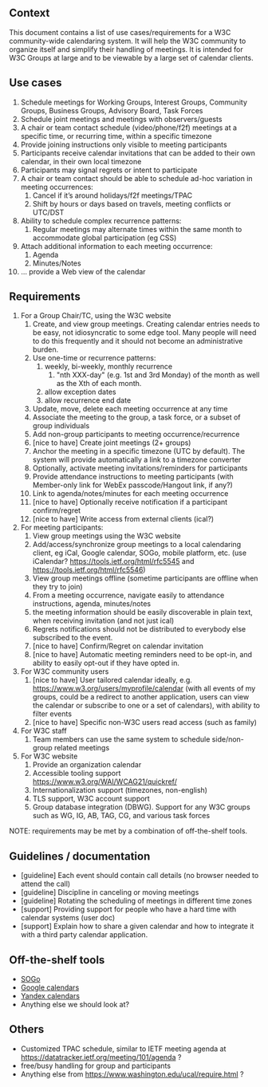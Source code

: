 ## Context

This document contains a list of use cases/requirements for a W3C community-wide calendaring system. It will help the W3C community to organize itself and simplify their handling of meetings. It is intended for W3C Groups at large and to be viewable by a large set of calendar clients.


## Use cases

1. Schedule meetings for Working Groups, Interest Groups, Community Groups, Business Groups, Advisory Board, Task Forces
1. Schedule joint meetings and meetings with observers/guests
1. A chair or team contact schedule (video/phone/f2f) meetings at a specific time, or recurring time, within a specific timezone
1. Provide joining instructions only visible to meeting participants
1. Participants receive calendar invitations that can be added to their own calendar, in their own local timezone
1. Participants may signal regrets or intent to participate
1. A chair or team contact should be able to schedule ad-hoc variation in meeting occurrences:
   1. Cancel if it’s around holidays/f2f meetings/TPAC
   1. Shift by hours or days based on travels, meeting conflicts or UTC/DST
1. Ability to schedule complex recurrence patterns:
   1. Regular meetings may alternate times within the same month to accommodate global participation (eg CSS)
1. Attach additional information to each meeting occurrence:
   1. Agenda
   2. Minutes/Notes
1. … provide a Web view of the calendar


## Requirements

1. For a Group Chair/TC, using the W3C website
   1. Create, and view group meetings. Creating calendar entries needs to be easy, not idiosyncratic to
      some edge tool. Many people will need to do this frequently and it
      should not become an administrative burden.
   1. Use one-time or recurrence patterns:
      1. weekly, bi-weekly, monthly recurrence
         1. "nth XXX-day" (e.g. 1st and 3rd Monday) of the month as well as the Xth of each month.
      1. allow exception dates
      1. allow recurrence end date
   1. Update, move, delete each meeting occurrence at any time
   1. Associate the meeting to the group, a task force, or a subset of group individuals
   1. Add non-group participants to meeting occurrence/recurrence
   1. [nice to have] Create joint meetings (2+ groups)
   1. Anchor the meeting in a specific timezone (UTC by default). The system will provide automatically a link to a timezone converter
   1. Optionally, activate meeting invitations/reminders for participants
   1. Provide attendance instructions to meeting participants (with Member-only link for WebEx passcode/Hangout link, if any?)
   1. Link to agenda/notes/minutes for each meeting occurrence
   1. [nice to have] Optionally receive notification if a participant confirm/regret
   1. [nice to have] Write access from external clients (ical?)
1. For meeting participants:
   1. View group meetings using the W3C website
   1. Add/access/synchronize group meetings to a local calendaring client, eg iCal, Google calendar, SOGo, mobile platform, etc. (use iCalendar? https://tools.ietf.org/html/rfc5545 and https://tools.ietf.org/html/rfc5546)
   1. View group meetings offline (sometime participants are offline when they try to join)
   1. From a meeting occurrence, navigate easily to attendance instructions, agenda, minutes/notes
   1. the meeting information should be easily discoverable in plain text, when receiving invitation (and not just ical)
   1. Regrets notifications should not be distributed to everybody else subscribed to the event.
   1. [nice to have] Confirm/Regret on calendar invitation
   1. [nice to have] Automatic meeting reminders need to be opt-in, and ability to easily opt-out if they have opted in.
1. For W3C community users
   1. [nice to have] User tailored calendar ideally, e.g. https://www.w3.org/users/myprofile/calendar (with all events of my groups, could be a redirect to another application, users can view the calendar or subscribe to one or a set of calendars), with ability to filter events
   1. [nice to have] Specific non-W3C users read access (such as family)
1. For W3C staff
   1. Team members can use the same system to schedule side/non-group related meetings
1. For W3C website
   1. Provide an organization calendar
   1. Accessible tooling support https://www.w3.org/WAI/WCAG21/quickref/
   1. Internationalization support (timezones, non-english)
   1. TLS support, W3C account support
   1. Group database integration (DBWG). Support for any W3C groups such as WG, IG, AB, TAG, CG, and various task forces

NOTE: requirements may be met by a combination of off-the-shelf tools.

## Guidelines / documentation

* [guideline] Each event should contain call details (no browser needed to attend the call)
* [guideline] Discipline in canceling or moving meetings
* [guideline] Rotating the scheduling of meetings in different time zones
* [support] Providing support for people who have a hard time with calendar systems (user doc)
* [support] Explain how to share a given calendar and how to integrate it with a third party calendar application.

## Off-the-shelf tools

* [SOGo](https://sogo.nu/)
* [Google calendars](https://www.google.com/calendar)
* [Yandex calendars](https://calendar.yandex.com/)
* Anything else we should look at?

## Others

* Customized TPAC schedule, similar to IETF meeting agenda at https://datatracker.ietf.org/meeting/101/agenda ?
* free/busy handling for group and participants
* Anything else from https://www.washington.edu/ucal/require.html ?
